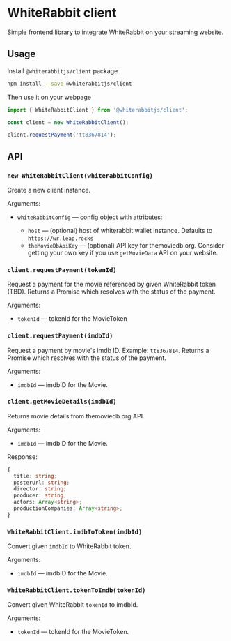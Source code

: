 # WhiteRabbit client

Simple frontend library to integrate WhiteRabbit on your streaming website.

## Usage

Install `@whiterabbitjs/client` package

```sh
npm install --save @whiterabbitjs/client
```

Then use it on your webpage

```js
import { WhiteRabbitClient } from '@whiterabbitjs/client';

const client = new WhiteRabbitClient();

client.requestPayment('tt8367814');
```

## API

### `new WhiteRabbitClient(whiterabbitConfig)`

Create a new client instance.

Arguments:

* `whiteRabbitConfig` — config object with attributes:

  * `host` — (optional) host of whiterabbit wallet instance. Defaults to `https://wr.leap.rocks`
  * `theMovieDbApiKey` — (optional) API key for themoviedb.org. Consider getting your own key if you use `getMovieData` API on your website.

### `client.requestPayment(tokenId)`

Request a payment for the movie referenced by given WhiteRabbit token (TBD). Returns a Promise which resolves with the status of the payment.

Arguments:

* `tokenId` — tokenId for the MovieToken

### `client.requestPayment(imdbId)`

Request a payment by movie's imdb ID. Example: `tt8367814`. Returns a Promise which resolves with the status of the payment.

Arguments:

* `imdbId` — imdbID for the Movie.

### `client.getMovieDetails(imdbId)`

Returns movie details from themoviedb.org API.

Arguments:

* `imdbId` — imdbID for the Movie.

Response:

```ts
{
  title: string;
  posterUrl: string;
  director: string;
  producer: string;
  actors: Array<string>;
  productionCompanies: Array<string>;
}
```

### `WhiteRabbitClient.imdbToToken(imdbId)`

Convert given `imdbId` to WhiteRabbit token.

Arguments:

* `imdbId` — imdbID for the Movie.

### `WhiteRabbitClient.tokenToImdb(tokenId)`

Convert given WhiteRabbit `tokenId` to imdbId.

Arguments:

* `tokenId` — tokenId for the MovieToken.
